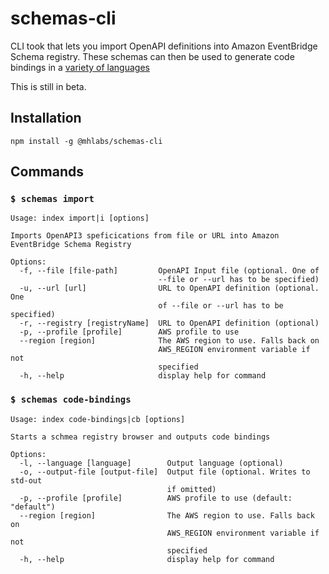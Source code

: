 # schemas-cli

CLI took that lets you import OpenAPI definitions into Amazon EventBridge Schema registry. These schemas can then be used to generate code bindings in a [variety of languages](https://github.com/quicktype/quicktype#target-languages)

This is still in beta.
## Installation
`npm install -g @mhlabs/schemas-cli`
## Commands

### `$ schemas import`

```
Usage: index import|i [options]

Imports OpenAPI3 speficications from file or URL into Amazon EventBridge Schema Registry

Options:
  -f, --file [file-path]         OpenAPI Input file (optional. One of
                                 --file or --url has to be specified)
  -u, --url [url]                URL to OpenAPI definition (optional. One
                                 of --file or --url has to be specified)
  -r, --registry [registryName]  URL to OpenAPI definition (optional)
  -p, --profile [profile]        AWS profile to use
  --region [region]              The AWS region to use. Falls back on
                                 AWS_REGION environment variable if not
                                 specified
  -h, --help                     display help for command
```

### `$ schemas code-bindings`

```
Usage: index code-bindings|cb [options]

Starts a schmea registry browser and outputs code bindings

Options:
  -l, --language [language]        Output language (optional)
  -o, --output-file [output-file]  Output file (optional. Writes to std-out
                                   if omitted)
  -p, --profile [profile]          AWS profile to use (default: "default")
  --region [region]                The AWS region to use. Falls back on
                                   AWS_REGION environment variable if not
                                   specified
  -h, --help                       display help for command
  
```
